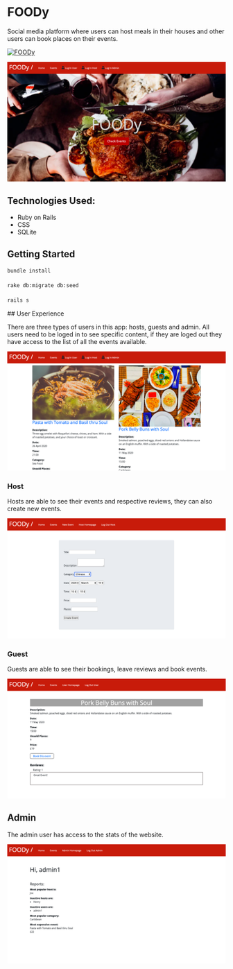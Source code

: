 # FOODy

Social media platform where users can host meals in their houses and other users can book places on their events.

<a href="http://www.youtube.com/watch?feature=player_embedded&v=12donVUvJVw" target="_blank"><img src="http://img.youtube.com/vi/12donVUvJVw/0.jpg" 
alt="FOODy" width="240" height="180"/></a>

<img src='./app/assets/images/Foody-welcomepage.png'>

## Technologies Used:
 - Ruby on Rails
 - CSS
 - SQLite 

 ## Getting Started

```bash
bundle install

rake db:migrate db:seed

rails s
```

## User Experience

There are three types of users in this app: hosts, guests and admin.
All users need to be loged in to see specific content, if they are loged out they have access to the list of all the events available.

<img src='./app/assets/images/Foody-events.png'>


### Host 
Hosts are able to see their events and respective reviews, they can also create new events.

<img src='./app/assets/images/Foody-formfornewevent.png'>

### Guest
Guests are able to see their bookings, leave reviews and book events.

<img src='./app/assets/images/Foody-bookevent.png'>

## Admin 

The admin user has access to the stats of the website.

<img src='./app/assets/images/Foody-adminpage.png'>







